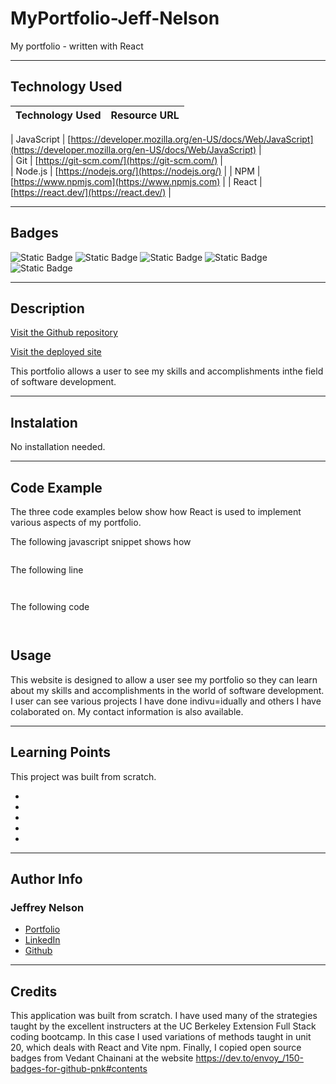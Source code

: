 # MyPortfolio-Jeff-Nelson
My portfolio - written with React

---

## Technology Used 

| Technology Used         | Resource URL           | 
| ------------- |:-------------:| 

| JavaScript     | [https://developer.mozilla.org/en-US/docs/Web/JavaScript](https://developer.mozilla.org/en-US/docs/Web/JavaScript)      |   
| Git | [https://git-scm.com/](https://git-scm.com/)     |    
| Node.js | [https://nodejs.org/](https://nodejs.org/)     |
| NPM | [https://www.npmjs.com](https://www.npmjs.com)   |
| React | [https://react.dev/](https://react.dev/)   |

---

## Badges
![Static Badge](https://img.shields.io/badge/React-20232A?style=for-the-badge&logo=react&logoColor=61DAFB)
![Static Badge](https://img.shields.io/badge/HTML5-E34F26?style=for-the-badge&logo=html5&logoColor=white)
![Static Badge](https://img.shields.io/badge/CSS3-1572B6?style=for-the-badge&logo=css3&logoColor=white)
![Static Badge](https://img.shields.io/badge/JavaScript-323330?style=for-the-badge&logo=javascript&logoColor=F7DF1E)
![Static Badge](https://img.shields.io/badge/Node.js-43853D?style=for-the-badge&logo=node.js&logoColor=white)



---

## Description

[Visit the Github repository](https://github.com/Jeffreydne/MyPortfolio-Jeff-Nelson)

[Visit the deployed site](XXXXXXXXXXXXXXXXXX)

This portfolio allows a user to see my skills and accomplishments inthe field of software development. 

---

## Instalation

No installation needed. 

---

## Code Example

The three code examples below show how React is used to implement various aspects of my portfolio.

The following javascript snippet shows how 

```JS

```
The following line 
```JS


```
The following code 


```JS


```



## Usage

This website is designed to allow a user see my portfolio so they can learn about my skills and accomplishments in the world of software development. I user can see various projects I have done indivu=idually and others I have colaborated on. My contact information is also available.

---

## Learning Points

This project was built from scratch. 

*  

* 

* 

*  

*  
   
---

## Author Info

### Jeffrey Nelson


* [Portfolio](https://jeffreydne.github.io/Jeff-Nelson-Portfolio/)
* [LinkedIn](https://www.linkedin.com/in/jeffrey-nelson13/)
* [Github](https://github.com/Jeffreydne)

---
## Credits

  This application was built from scratch. I have used many of the strategies taught by the excellent instructers at the UC Berkeley Extension Full Stack coding bootcamp. In this case I used variations of methods taught in unit 20, which deals with React and Vite npm.  Finally, I copied open source badges from Vedant Chainani at the website https://dev.to/envoy_/150-badges-for-github-pnk#contents 
